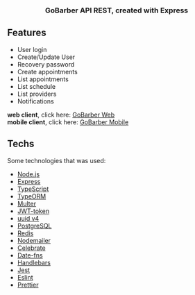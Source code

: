 <h3 align="center">
  GoBarber API REST, created with Express
</h3>

## Features <a name="sometext"></a>

* User login
* Create/Update User
* Recovery password
* Create appointments
* List appointments
* List schedule
* List providers
* Notifications

**web client**, click here: [GoBarber Web](https://github.com/Gabriel-Agrelli/gobarber_frontend)<br />
**mobile client**, click here: [GoBarber Mobile](https://github.com/Gabriel-Agrelli/gobarber_mobile)

## Techs

Some technologies that was used:

- [Node.js](https://nodejs.org/en/)
- [Express](https://expressjs.com/pt-br/)
- [TypeScript](https://www.typescriptlang.org/)
- [TypeORM](https://typeorm.io/#/)
- [Multer](https://github.com/expressjs/multer)
- [JWT-token](https://jwt.io/)
- [uuid v4](https://github.com/thenativeweb/uuidv4/)
- [PostgreSQL](https://www.postgresql.org/)
- [Redis](https://redis.io/)
- [Nodemailer](https://nodemailer.com/about/)
- [Celebrate](https://github.com/arb/celebrate)
- [Date-fns](https://date-fns.org/)
- [Handlebars](https://handlebarsjs.com/)
- [Jest](https://jestjs.io/)
- [Eslint](https://eslint.org/)
- [Prettier](https://prettier.io/)
